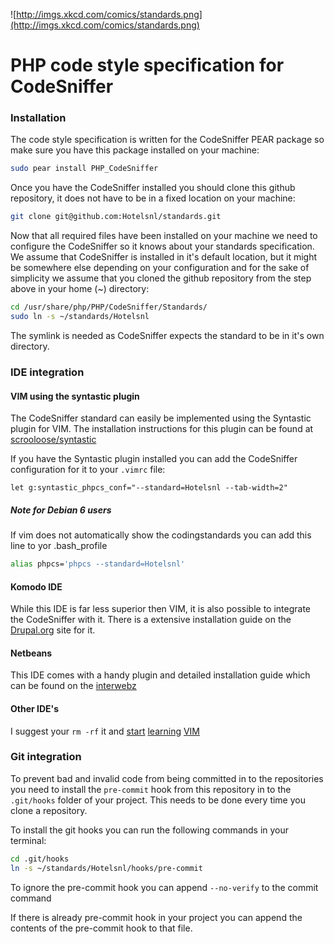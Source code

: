 ![http://imgs.xkcd.com/comics/standards.png](http://imgs.xkcd.com/comics/standards.png)

# PHP code style specification for CodeSniffer

### Installation

The code style specification is written for the CodeSniffer PEAR package so make
sure you have this package installed on your machine:

```bash
sudo pear install PHP_CodeSniffer
```

Once you have the CodeSniffer installed you should clone this github repository,
it does not have to be in a fixed location on your machine:

```bash
git clone git@github.com:Hotelsnl/standards.git
```

Now that all required files have been installed on your machine we need to
configure the CodeSniffer so it knows about your standards specification. We
assume that CodeSniffer is installed in it's default location, but it might be
somewhere else depending on your configuration and for the sake of simplicity we
assume that you cloned the github repository from the step above in your home
(~) directory:

```bash
cd /usr/share/php/PHP/CodeSniffer/Standards/
sudo ln -s ~/standards/Hotelsnl
```

The symlink is needed as CodeSniffer expects the standard to be in it's own
directory.

### IDE integration

#### VIM using the syntastic plugin

The CodeSniffer standard can easily be implemented using the Syntastic plugin
for VIM. The installation instructions for this plugin can be found at
[scrooloose/syntastic](https://github.com/scrooloose/syntastic)

If you have the Syntastic plugin installed you can add the CodeSniffer
configuration for it to your `.vimrc` file:

```viml
let g:syntastic_phpcs_conf="--standard=Hotelsnl --tab-width=2"
```

##### Note for Debian 6 users

If vim does not automatically show the codingstandards you can add this line to
yor .bash_profile

```bash
alias phpcs='phpcs --standard=Hotelsnl'
```

#### Komodo IDE

While this IDE is far less superior then VIM, it is also possible to integrate
the CodeSniffer with it. There is a extensive installation guide on the
[Drupal.org](http://drupal.org/node/1410310) site for it.

#### Netbeans

This IDE comes with a handy plugin and detailed installation guide which can be
found on the
[interwebz](http://www.amaxus.com/cms-blog/coding-standards-netbeans-php-codesniffer)

#### Other IDE's

I suggest your `rm -rf` it and [start](http://vim-adventures.com/)
[learning](http://vimcasts.org/) [VIM](http://www.vim.org/)

### Git integration

To prevent bad and invalid code from being committed in to the repositories you
need to install the `pre-commit` hook from this repository in to the
`.git/hooks` folder of your project. This needs to be done every time you clone
a repository.

To install the git hooks you can run the following commands in your terminal:

```bash
cd .git/hooks
ln -s ~/standards/Hotelsnl/hooks/pre-commit
```

To ignore the pre-commit hook you can append `--no-verify` to the commit command

If there is already pre-commit hook in your project you can append the contents
of the pre-commit hook to that file.
